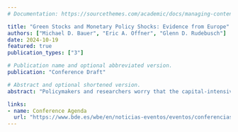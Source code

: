 ```yaml
---
# Documentation: https://sourcethemes.com/academic/docs/managing-content/

title: "Green Stocks and Monetary Policy Shocks: Evidence from Europe"
authors: ["Michael D. Bauer", "Eric A. Offner", "Glenn D. Rudebusch"]
date: 2024-10-19
featured: true
publication_types: ["3"]

# Publication name and optional abbreviated version.
publication: "Conference Draft"

# Abstract and optional shortened version.
abstract: "Policymakers and researchers worry that the capital-intensive investments required for a green transition may be inordinately curtailed by higher global interest rates and an increased cost of credit. To examine the claim that green technologies and investments are especially sensitive to interest rate increases, we consider the effect of unanticipated monetary policy changes on the equity prices of green and brown European firms. We find that brown firms, measured either in terms of CO2 emission levels or intensities, are affected more negatively than green firms by tighter monetary policy. Accordingly, higher interest rates do not appear to skew investment away from a sustainable transition."

links:
- name: Conference Agenda
  url: "https://www.bde.es/wbe/en/noticias-eventos/eventos/conferencias/7th-annual-research-conference-macroeconomic-and-financial-aspects-of-climate-change.html"
---
```

